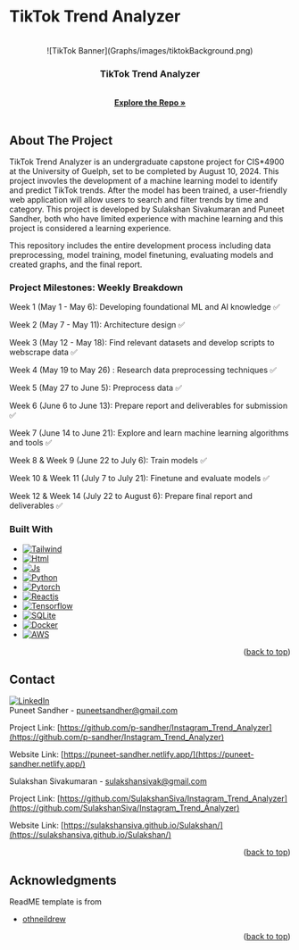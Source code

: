 # TikTok Trend Analyzer

<!-- Improved compatibility of back to top link: See: https://github.com/othneildrew/Best-README-Template/pull/73 -->
<a name="readme-top"></a>
<!--
*** Thanks for checking out the Best-README-Template. If you have a suggestion
*** that would make this better, please fork the repo and create a pull request
*** or simply open an issue with the tag "enhancement".
*** Don't forget to give the project a star!
*** Thanks again! Now go create something AMAZING! :D
-->



<!-- PROJECT SHIELDS -->
<!--
*** I'm using markdown "reference style" links for readability.
*** Reference links are enclosed in brackets [ ] instead of parentheses ( ).
*** See the bottom of this document for the declaration of the reference variables
*** for contributors-url, forks-url, etc. This is an optional, concise syntax you may use.
*** https://www.markdownguide.org/basic-syntax/#reference-style-links
-->



<!-- PROJECT LOGO -->
<br />
<div align="center">
![TikTok Banner](Graphs/images/tiktokBackground.png)

<h3 align="center">TikTok Trend Analyzer</h3>

  <p align="center">
    <br />
    <a href="https://github.com/p-sandher/Instagram_Trend_Analyzer"><strong>Explore the Repo »</strong></a>
    <br />
    <br />
  </p>
</div>



<!-- ABOUT THE PROJECT -->
## About The Project

TikTok Trend Analyzer is an undergraduate capstone project  for CIS*4900 at the University of Guelph, set to be completed by August 10, 2024. This project invovles the development of a machine learning model to identify and predict TikTok trends. After the model has been trained, a user-friendly web application will allow users to search and filter trends by time and category. This project is developed by Sulakshan Sivakumaran and Puneet Sandher, both who have limited experience with machine learning and this project is considered a learning experience. 


This repository includes the entire development process including data preprocessing, model training, model finetuning, evaluating models and created graphs, and the final report. 

### Project Milestones: Weekly Breakdown

Week 1 (May 1 - May 6): Developing foundational ML and AI knowledge ✅

Week 2 (May 7 - May 11): Architecture design ✅

Week 3 (May 12 - May 18): Find relevant datasets and develop scripts to webscrape data ✅

Week 4 (May 19 to May 26) : Research data preprocessing techniques ✅

Week 5 (May 27 to June 5): Preprocess data ✅

Week 6 (June 6 to June 13): Prepare report and deliverables for submission ✅

Week 7 (June 14 to June 21): Explore and learn machine learning algorithms and tools ✅

Week 8 & Week 9 (June 22 to July 6): Train models ✅

Week 10 & Week 11 (July 7 to July 21): Finetune and evaluate models ✅

Week 12 & Week 14 (July 22 to August 6): Prepare final report and deliverables ✅


### Built With

* [![Tailwind][Tailwind]][Tailwind-url]
* [![Html][Html]][Html-url]
* [![Js][Js]][Js-url]
* [![Python][Python]][Python-url]
* [![Pytorch][Pytorch]][Pytorch-url]
* [![Reactjs][Reactjs]][Reactjs-url]
* [![Tensorflow][Tensorflow]][Tensorflow-url]
* [![SQLite][SQLite]][SQLite-url]
* [![Docker][Docker]][Docker-url]
* [![AWS][AWS]][AWS-url]

<p align="right">(<a href="#readme-top">back to top</a>)</p>


<!-- CONTACT -->
## Contact


[![LinkedIn][linkedin-shield]][linkedin-url]
<br />
Puneet Sandher -  puneetsandher@gmail.com

Project Link: [https://github.com/p-sandher/Instagram_Trend_Analyzer](https://github.com/p-sandher/Instagram_Trend_Analyzer)

Website Link: [https://puneet-sandher.netlify.app/](https://puneet-sandher.netlify.app/)

Sulakshan Sivakumaran - sulakshansivak@gmail.com

Project Link: [https://github.com/SulakshanSiva/Instagram_Trend_Analyzer](https://github.com/SulakshanSiva/Instagram_Trend_Analyzer)

Website Link: [https://sulakshansiva.github.io/Sulakshan/](https://sulakshansiva.github.io/Sulakshan/)


<p align="right">(<a href="#readme-top">back to top</a>)</p>



<!-- ACKNOWLEDGMENTS -->
## Acknowledgments

ReadME template is from 
* [othneildrew](https://github.com/othneildrew/Best-README-Template)


<p align="right">(<a href="#readme-top">back to top</a>)</p>



<!-- MARKDOWN LINKS & IMAGES -->
<!-- https://www.markdownguide.org/basic-syntax/#reference-style-links -->


[linkedin-shield]: https://img.shields.io/badge/-LinkedIn-black.svg?style=for-the-badge&logo=linkedin&colorB=555
[linkedin-url]: https://www.linkedin.com/in/puneet-sandher/


[Html]: https://img.shields.io/badge/HTML5-E34F26?style=for-the-badge&logo=html5&logoColor=white
[Html-url]: https://html.com/
[Tailwind]: https://img.shields.io/badge/tailwindcss-%2338B2AC.svg?style=for-the-badge&logo=tailwind-css&logoColor=white
[Tailwind-url]: https://tailwindcss.com/
[Js]: https://img.shields.io/badge/JavaScript-323330?style=for-the-badge&logo=javascript&logoColor=F7DF1E
[Js-url]: https://developer.mozilla.org/en-US/docs/Web/JavaScript
[Python]: https://img.shields.io/badge/Python-FFD43B?style=for-the-badge&logo=python&logoColor=blue
[Python-url]: https://www.python.org/
[Pytorch]: https://img.shields.io/badge/PyTorch-%23EE4C2C.svg?style=for-the-badge&logo=PyTorch&logoColor=white
[Pytorch-url]: https://pytorch.org/docs/stable/index.html
[Reactjs]: https://img.shields.io/badge/react-%2320232a.svg?style=for-the-badge&logo=react&logoColor=%2361DAFB
[Reactjs-url]: https://react.dev/
[Tensorflow]: https://img.shields.io/badge/TensorFlow-%23FF6F00.svg?style=for-the-badge&logo=TensorFlow&logoColor=white
[Tensorflow-url]: https://www.tensorflow.org/
[SQLite]: https://img.shields.io/badge/sqlite-%2307405e.svg?style=for-the-badge&logo=sqlite&logoColor=white
[SQLite-url]: https://www.sqlite.org/docs.html
[Docker]: https://img.shields.io/badge/docker-%230db7ed.svg?style=for-the-badge&logo=docker&logoColor=white
[Docker-url]: https://docs.docker.com/
[AWS]: https://img.shields.io/badge/AWS-%23FF9900.svg?style=for-the-badge&logo=amazon-aws&logoColor=white
[AWS-url]: https://docs.aws.amazon.com/

